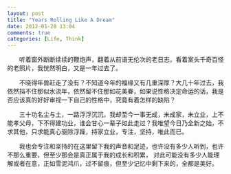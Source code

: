 ```yaml
---
layout: post
title: "Years Rolling Like A Dream"
date: 2012-01-28 13:04
comments: true
categories: [Life, Think]
---
```


　　听着窗外断断续续的鞭炮声，翻着从前语无伦次的老日志，看着案头千奇百怪的老照片，我恍然明白，又是一年过去了。

　　不晓得年兽赶走了没有？不知道今年的福缘又有几重深厚？大几十年过去，我依然挡不住那似水流年，依然留不住那如花美眷，如果说性格决定命运的话，我是否应该真的好好审视一下自己的性格中，究竟有着怎样的缺陷？

　　三十功名尘与土，一路浮浮沉沉，我却至今一事无成，未成家，未立业，上不能孝父母，下不得建功业，谁会甘心一辈子如此走过？我唯望今日乃全新之始，不求其他，只求能真心驱除浮躁，持家立业，专注，坚持，唯此而已。

　　我也会专注和坚持的在这里留下我的声音和足迹，也许没有多少人听到，也许不那么重要，但至少那会是真正属于我的成长和积累， 对此可能没有多少人能理解或者在意，正如雪泥鸿爪，过不留痕，但至少记忆中剩下来的，全都是美好。
